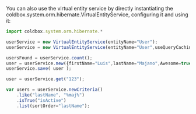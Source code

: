 You can also use the virtual entity service by directly instantiating the coldbox.system.orm.hibernate.VirtualEntityService, configuring it and using it:

```javascript
import coldbox.system.orm.hibernate.*

userService = new VirtualEntityService(entityName="User");
userService = new VirtualEntityService(entityName="User",useQueryCaching=true);

usersFound = userService.count();
user = userService.new({firstName="Luis",lastName="Majano",Awesome=true});
userService.save( user );

user = userService.get("123");

var users = userService.newCriteria()
    .like("lastName", "%maj%")
    .isTrue("isActive")
    .list(sortOrder="lastName");
```

